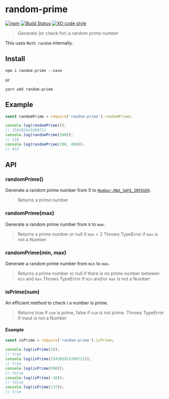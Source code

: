 # random-prime
[![npm](https://img.shields.io/npm/v/random-prime.svg)](https://www.npmjs.com/package/random-prime)
[![Build Status](https://travis-ci.com/Prabhakar-Poudel/random-prime.svg?branch=master)](https://travis-ci.com/Prabhakar-Poudel/random-prime)
[![XO code style](https://img.shields.io/badge/code_style-XO-5ed9c7.svg)](https://github.com/xojs/xo)

> Generate (or check for) a random prime number

This uses `Math.random` internally.

## Install
```
npm i random-prime --save
```
or
```
yarn add random-prime
```

## Example
```javascript
const randomPrime = require('random-prime').randomPrime;

console.log(randomPrime());
// 254205915209711
console.log(randomPrime(500));
// 119
console.log(randomPrime(200, 800));
// 413
```

## API

### randomPrime()
Generate a random prime number from 0 to [`Number.MAX_SAFE_INTEGER`](https://developer.mozilla.org/en-US/docs/Web/JavaScript/Reference/Global_Objects/Number/MAX_SAFE_INTEGER).

> Returns a prime number

### randomPrime(max)
Generate a random prime number from `0` to `max`.

> Returns a prime number or null if `max` < 2
> Throws TypeError if `max` is not a Number

### randomPrime(min, max)
Generate a random prime number from `min` to `max`.

> Returns a prime number or null if there is no prime number between `min` and `max`
> Throws TypeError if `min` and/or `max` is not a Number

### isPrime(num)
An efficient method to check i a number is prime.
> Returns true if `num` is prime, false if `num` is not prime.
> Throws TypeError if input is not a Number

#### Example
```javascript
const isPrime = require('random-prime').isPrime;

console.log(isPrime(2));
// true
console.log(isPrime(254205915209711));
// true
console.log(isPrime(500));
// false
console.log(isPrime(-10));
// false
console.log(isPrime(137));
// true
```
